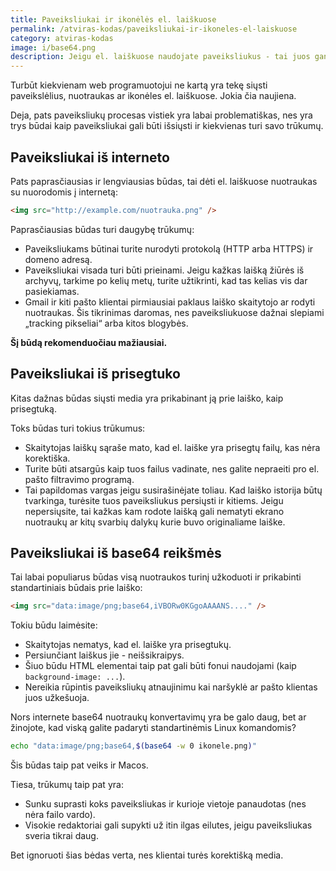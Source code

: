 ```yaml
---
title: Paveiksliukai ir ikonėlės el. laiškuose
permalink: /atviras-kodas/paveiksliukai-ir-ikoneles-el-laiskuose
category: atviras-kodas
image: i/base64.png
description: Jeigu el. laiškuose naudojate paveiksliukus - tai juos gana nepatogu pridedinėti kaip el. laiško priedus. O ir online base64 generatoriai paveiksliukams - nepatogūs.
---
```


Turbūt kiekvienam web programuotojui ne kartą yra tekę siųsti paveikslėlius, nuotraukas ar ikonėles el. laiškuose. Jokia čia naujiena.

Deja, pats paveiksliukų procesas vistiek yra labai problematiškas, nes yra trys būdai kaip paveiksliukai gali būti išsiųsti ir kiekvienas turi savo trūkumų.

## Paveiksliukai iš interneto

Pats paprasčiausias ir lengviausias būdas, tai dėti el. laiškuose nuotraukas su nuorodomis į internetą:

```html
<img src="http://example.com/nuotrauka.png" />
```

Paprasčiausias būdas turi daugybę trūkumų:

* Paveiksliukams būtinai turite nurodyti protokolą (HTTP arba HTTPS) ir domeno adresą.
* Paveiksliukai visada turi būti prieinami. Jeigu kažkas laišką žiūrės iš archyvų, tarkime po kelių metų, turite užtikrinti, kad tas kelias vis dar pasiekiamas.
* Gmail ir kiti pašto klientai pirmiausiai paklaus laiško skaitytojo ar rodyti nuotraukas. Šis tikrinimas daromas, nes paveiksliukuose dažnai slepiami „tracking pikseliai“ arba kitos blogybės.

**Šį būdą rekomenduočiau mažiausiai.**

## Paveiksliukai iš prisegtuko

Kitas dažnas būdas siųsti media yra prikabinant ją prie laiško, kaip prisegtuką.

Toks būdas turi tokius trūkumus:

* Skaitytojas laiškų sąraše mato, kad el. laiške yra prisegtų failų, kas nėra korektiška.
* Turite būti atsargūs kaip tuos failus vadinate, nes galite nepraeiti pro el. pašto filtravimo programą.
* Tai papildomas vargas jeigu susirašinėjate toliau. Kad laiško istorija būtų tvarkinga, turėsite tuos paveiksliukus persiųsti ir kitiems. Jeigu nepersiųsite, tai kažkas kam rodote laišką gali nematyti ekrano nuotraukų ar kitų svarbių dalykų kurie buvo originaliame laiške.

## Paveiksliukai iš base64 reikšmės

Tai labai populiarus būdas visą nuotraukos turinį užkoduoti ir prikabinti standartiniais būdais prie laiško:

```html
<img src="data:image/png;base64,iVBORw0KGgoAAAANS...." />
```

Tokiu būdu laimėsite:

* Skaitytojas nematys, kad el. laiške yra prisegtukų.
* Persiunčiant laiškus jie - neišsikraipys.
* Šiuo būdu HTML elementai taip pat gali būti fonui naudojami (kaip `background-image: ...`).
* Nereikia rūpintis paveiksliukų atnaujinimu kai naršyklė ar pašto klientas juos užkešuoja.

Nors internete base64 nuotraukų konvertavimų yra be galo daug, bet ar žinojote, kad viską galite padaryti standartinėmis Linux komandomis?

```bash
echo "data:image/png;base64,$(base64 -w 0 ikonele.png)"
```

Šis būdas taip pat veiks ir Macos.

Tiesa, trūkumų taip pat yra:

* Sunku suprasti koks paveiksliukas ir kurioje vietoje panaudotas (nes nėra failo vardo).
* Visokie redaktoriai gali supykti už itin ilgas eilutes, jeigu paveiksliukas sveria tikrai daug.

Bet ignoruoti šias bėdas verta, nes klientai turės korektišką media.
